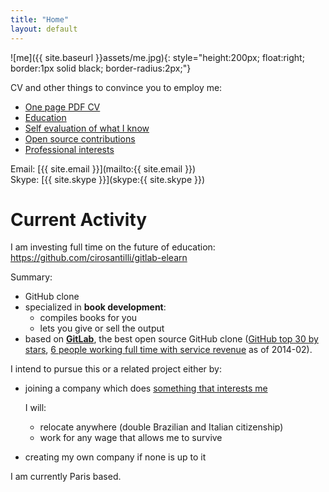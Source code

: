 ```yaml
---
title: "Home"
layout: default
---
```


![me]({{ site.baseurl }}assets/me.jpg){: style="height:200px; float:right; border:1px solid black; border-radius:2px;"}

CV and other things to convince you to employ me:

- [One page PDF CV](http://cirosantilli.uphero.com/cv/latest/pdf/cv.pdf)
- [Education](education)
- [Self evaluation of what I know](self-evaluation)
- [Open source contributions](contrib)
- [Professional interests](interests)

Email: [{{ site.email }}](mailto:{{ site.email }})  
Skype: [{{ site.skype }}](skype:{{ site.skype }})

# Current Activity

I am investing full time on the future of education: <https://github.com/cirosantilli/gitlab-elearn>

Summary:

- GitHub clone
- specialized in **book development**:
    - compiles books for you
    - lets you give or sell the output
- based on **[GitLab](https://github.com/gitlabhq/gitlabhq)**, the best open source GitHub clone ([GitHub top 30 by stars](https://github.com/search?p=3&q=stars%3A%3E10000&ref=searchresults&type=Repositories), [6 people working full time with service revenue](https://www.gitlab.com/about/) as of 2014-02).

I intend to pursue this or a related project either by:

- joining a company which does [something that interests me](/interests)

    I will:

    - relocate anywhere (double Brazilian and Italian citizenship)
    - work for any wage that allows me to survive

- creating my own company if none is up to it

I am currently Paris based.
